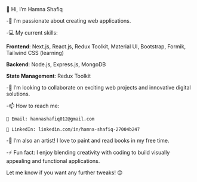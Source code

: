 👋 Hi, I’m Hamna Shafiq


-👀 I’m passionate about creating web applications.

-💻 My current skills:

**Frontend**: Next.js, React.js, Redux Toolkit, Material UI, Bootstrap, Formik, Tailwind CSS (learning)

**Backend**: Node.js, Express.js, MongoDB

**State Management**: Redux Toolkit

-💞️ I’m looking to collaborate on exciting web projects and innovative digital solutions.

-📫 How to reach me:

    📧 Email: hamnashafiq012@gmail.com
    
    🔗 LinkedIn: linkedin.com/in/hamna-shafiq-27004b247
    
-🎨 I’m also an artist! I love to paint and read books in my free time.

-⚡ Fun fact: I enjoy blending creativity with coding to build visually appealing and functional applications.


Let me know if you want any further tweaks! 😊
